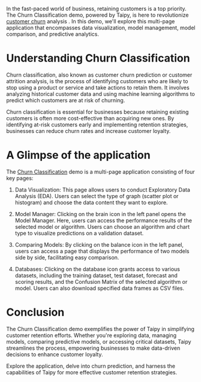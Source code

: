 In the fast-paced world of business, retaining customers is a top priority. The Churn 
Classification demo, powered by Taipy, is here to revolutionize 
[customer churn](https://en.wikipedia.org/wiki/Customer_attrition) analysis . In this demo,
we'll explore this multi-page application that encompasses data visualization, model management, 
model comparison, and predictive analytics.


# Understanding Churn Classification
Churn classification, also known as customer churn prediction or customer attrition analysis, is 
the process of identifying customers who are likely to stop using a product or service and take 
actions to retain them. It involves analyzing historical customer data and using machine 
learning algorithms to predict which customers are at risk of churning.

Churn classification is essential for businesses because retaining existing customers is often 
more cost-effective than acquiring new ones. By identifying at-risk customers early and 
implementing retention strategies, businesses can reduce churn rates and increase customer loyalty.

# A Glimpse of the application

The [Churn Classification](https://churn-classification.taipy.cloud/) demo is a multi-page 
application consisting of four key pages:

1. Data Visualization: 
    This page allows users to conduct Exploratory Data Analysis (EDA). Users can select the type 
    of graph (scatter plot or histogram) and choose the data content they want to explore.

2. Model Manager: 
    Clicking on the brain icon in the left panel opens the Model Manager. Here, users can access 
    the performance results of the selected model or algorithm. Users can choose an algorithm 
    and chart type to visualize predictions on a validation dataset.

3. Comparing Models: 
    By clicking on the balance icon in the left panel, users can access a page that displays the 
    performance of two models side by side, facilitating easy comparison.

4. Databases: 
    Clicking on the database icon grants access to various datasets, including the training 
    dataset, test dataset, forecast and scoring results, and the Confusion Matrix of the selected 
    algorithm or model. Users can also download specified data frames as CSV files.

# Conclusion

The Churn Classification demo exemplifies the power of Taipy in simplifying customer retention 
efforts. Whether you're exploring data, managing models, comparing predictive models, or 
accessing critical datasets, Taipy streamlines the process, empowering businesses to make 
data-driven decisions to enhance customer loyalty.

Explore the application, delve into churn prediction, and harness the capabilities of Taipy for 
more effective customer retention strategies.
